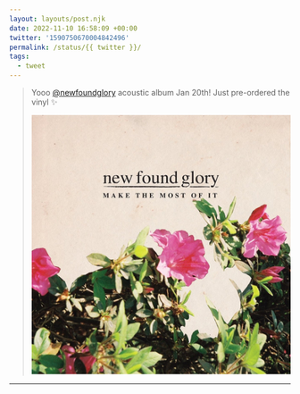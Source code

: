 ```yaml
---
layout: layouts/post.njk
date: 2022-11-10 16:58:09 +00:00
twitter: '1590750670004842496'
permalink: /status/{{ twitter }}/
tags: 
  - tweet
---
```


> Yooo [@newfoundglory](https://twitter.com/newfoundglory) acoustic album Jan 20th! Just pre-ordered the vinyl ✨ 
> 
> ![floral cover art for New Found Glory’s album “Make the Most of It”](/img/1590750670004842496-FhN7Ey1UcAQukZD.jpg)

---
